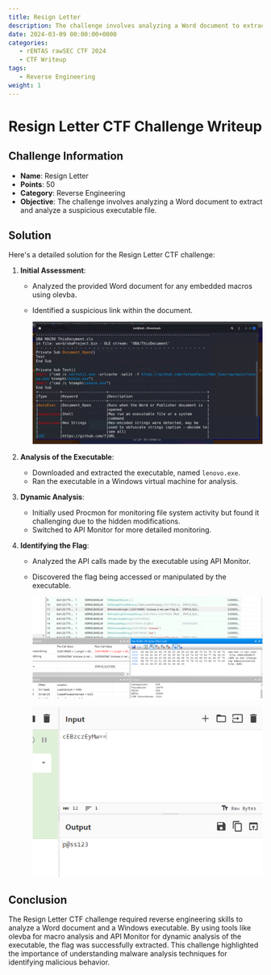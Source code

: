 ```yaml
---
title: Resign Letter
description: The challenge involves analyzing a Word document to extract and analyze a suspicious executable file.
date: 2024-03-09 00:00:00+0000
categories:
   - rENTAS rawSEC CTF 2024
   - CTF Writeup
tags:
   - Reverse Engineering
weight: 1     
---
```

# Resign Letter CTF Challenge Writeup

## Challenge Information
- **Name**: Resign Letter
- **Points**: 50
- **Category**: Reverse Engineering
- **Objective**: The challenge involves analyzing a Word document to extract and analyze a suspicious executable file.

## Solution
Here's a detailed solution for the Resign Letter CTF challenge:

1. **Initial Assessment**:
   - Analyzed the provided Word document for any embedded macros using olevba.
   - Identified a suspicious link within the document.


      ![Olevba](olevba.png)

2. **Analysis of the Executable**:
   - Downloaded and extracted the executable, named `lenovo.exe`.
   - Ran the executable in a Windows virtual machine for analysis.

3. **Dynamic Analysis**:
   - Initially used Procmon for monitoring file system activity but found it challenging due to the hidden modifications.
   - Switched to API Monitor for more detailed monitoring.

4. **Identifying the Flag**:
   - Analyzed the API calls made by the executable using API Monitor.
   - Discovered the flag being accessed or manipulated by the executable.


      ![API Monitor](apimon.png)

      ![Flag](flag.png)

## Conclusion
The Resign Letter CTF challenge required reverse engineering skills to analyze a Word document and a Windows executable. By using tools like olevba for macro analysis and API Monitor for dynamic analysis of the executable, the flag was successfully extracted. This challenge highlighted the importance of understanding malware analysis techniques for identifying malicious behavior.